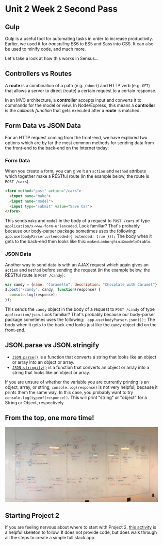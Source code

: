 # Unit 2 Week 2 Second Pass

## Gulp

Gulp is a useful tool for automating tasks in order to increase productivity. Earlier, we used it for *transpiling* ES6 to ES5 and Sass into CSS.  It can also be used to minify code, and much more.

Let's take a look at how this works in Sensus...

## Controllers vs Routes

A **route** is a combination of a path (e.g. `/about`) and HTTP verb (e.g. `GET`) that allows a server to direct (route) a certain request to a certain response.

In an MVC architecture, a **controller** accepts input and converts it to commands for the model or view.  In Node/Express, this means a **controller** is the *callback function* that gets executed after a **route** is matched.

## Form Data vs JSON Data

For an HTTP request coming from the front-end, we have explored two options which are by far the most common methods for sending data from the front-end to the back-end on the Internet today:

### Form Data

When you create a form, you can give it an `action` and `method` attribute which together make a RESTful route (in the example below, the route is `POST /cars`):

```html
<form method="post" action="/cars">
  <input name="make">
  <input name="model">
  <input type="submit" value="Save Car">
</form>
```

This sends `make` and `model` in the body of a request to `POST /cars` of type `application/x-www-form-urlencoded`.  Look familiar?  That's probably because our body-parser package sometimes uses the following: `app.use(bodyParser.urlencoded({ extended: true }));`  The body when it gets to the back-end then looks like this: `make=Lamborghini&model=Diablo`.

### JSON Data

Another way to send data is with an AJAX request which again gives an `action` and `method` before sending the request (in the example below, the RESTful route is `POST /candy`):

```js
var candy = {name: "Caramello", description: "Chocolate with Caramel"}
$.post('/candy', candy, function(response) {
  console.log(response);
});
```

This sends the `candy` object in the body of a request to `POST /candy` of type `application/json`.  Look familiar?  That's probably because our body-parser package sometimes uses the following: ` app.use(bodyParser.json());`  The body when it gets to the back-end looks just like the `candy` object did on the front-end.

## JSON.parse vs JSON.stringify

- [`JSON.parse()`](https://developer.mozilla.org/en-US/docs/Web/JavaScript/Reference/Global_Objects/JSON/parse) is a function that converts a string that looks like an object or array into an object or array.
- [`JSON.stringify()`](https://developer.mozilla.org/en-US/docs/Web/JavaScript/Reference/Global_Objects/JSON/stringify) is a function that converts an object or array into a string that looks like an object or array.

If you are unsure of whether the variable you are currently printing is an object, array, or string, `console.log(response)` is not very helpful, because it prints them the same way.  In this case, you probably want to try `console.log(typeof(response))`.  This will print "string" or "object" for a String or Object, respectively.

## From the top, one more time!

![](fullStack.jpg)

## Starting Project 2

If you are feeling nervous about where to start with Project 2, [this activity](full_stack_ajax.md) is a helpful skeleton to follow.  It does not provide code, but does walk through all the steps to create a simple full stack app.
